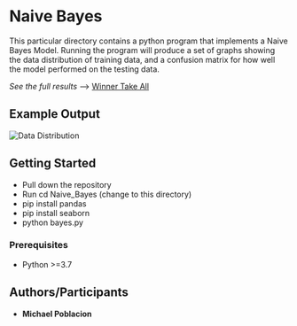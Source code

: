 # Naive Bayes

This particular directory contains a python program that implements a Naive Bayes Model.
Running the program will produce a set of graphs showing the data distribution of training data,
and a confusion matrix for how well the model performed on the testing data.


*See the full results*  --> [Winner Take All](https://github.com/mikeP-1107/artificial-intelligence/blob/master/Naive_Bayes/Bayes.pdf)


## Example Output
![Data Distribution](https://github.com/mikeP-1107/artificial-intelligence/blob/master/Naive_Bayes/Results/Data_Distribution.png)

## Getting Started

* Pull down the repository
* Run cd Naive_Bayes (change to this directory) 
* pip install pandas
* pip install seaborn
* python bayes.py 

### Prerequisites
* Python >=3.7

## Authors/Participants

* **Michael Poblacion** 
